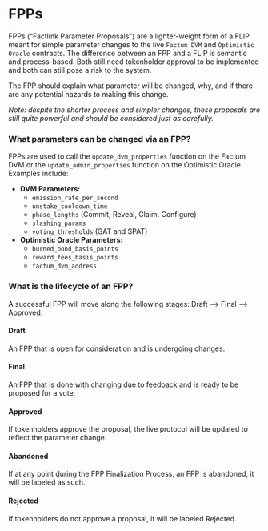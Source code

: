 # FPPs

FPPs (“Factlink Parameter Proposals”) are a lighter-weight form of a FLIP meant for simple parameter changes to the live `Factum DVM` and `Optimistic Oracle` contracts. The difference between an FPP and a FLIP is semantic and process-based. Both still need tokenholder approval to be implemented and both can still pose a risk to the system.

The FPP should explain what parameter will be changed, why, and if there are any potential hazards to making this change.

_Note: despite the shorter process and simpler changes, these proposals are still quite powerful and should be considered just as carefully._

### What parameters can be changed via an FPP?

FPPs are used to call the `update_dvm_properties` function on the Factum DVM or the `update_admin_properties` function on the Optimistic Oracle. Examples include:

- **DVM Parameters:**
  - `emission_rate_per_second`
  - `unstake_cooldown_time`
  - `phase_lengths` (Commit, Reveal, Claim, Configure)
  - `slashing_params`
  - `voting_thresholds` (GAT and SPAT)
- **Optimistic Oracle Parameters:**
  - `burned_bond_basis_points`
  - `reward_fees_basis_points`
  - `factum_dvm_address`

### What is the lifecycle of an FPP?

A successful FPP will move along the following stages: Draft ⟶ Final ⟶ Approved.

#### Draft

An FPP that is open for consideration and is undergoing changes.

#### Final

An FPP that is done with changing due to feedback and is ready to be proposed for a vote.

#### Approved

If tokenholders approve the proposal, the live protocol will be updated to reflect the parameter change.

#### Abandoned

If at any point during the FPP Finalization Process, an FPP is abandoned, it will be labeled as such.

#### Rejected

If tokenholders do not approve a proposal, it will be labeled Rejected.
